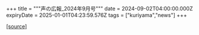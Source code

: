 +++
title = """声の広報_2024年9月号"""
date = 2024-09-02T04:00:00.000Z
expiryDate = 2025-01-01T04:23:59.576Z
tags = ["kuriyama","news"]
+++


[[source]](https://www.town.kuriyama.hokkaido.jp/site/koho/28728.html)
